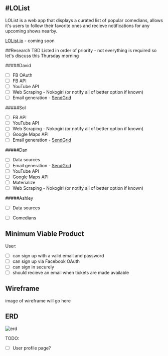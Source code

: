#LOList 
---
LOList is a web app that displays a curated list of popular comedians, allows it's users to follow their favorite ones and recieve notifications for any upcoming shows nearby.

[LOList.io] - coming soon

##Research TBD
Listed in order of priority - not everything is required so let's discuss this Thursday morning 

#####David
- [ ] FB OAuth
- [ ] FB API
- [ ] YouTube API
- [ ] Web Scraping - Nokogiri (or notify all of better option if known)
- [ ] Email generation - [SendGrid](https://sendgrid.com/) 

#####Sol
- [ ] FB API
- [ ] YouTube API
- [ ] Web Scraping - Nokogiri (or notify all of better option if known)
- [ ] Google Maps API
- [ ] Email generation - [SendGrid](https://sendgrid.com/) 

#####Dan
- [ ] Data sources
- [ ] Email generation - [SendGrid](https://sendgrid.com/) 
- [ ] YouTube API
- [ ] Google Maps API
- [ ] Materialize
- [ ] Web Scraping - Nokogiri (or notify all of better option if known)

#####Ashley
- [ ] Data sources
- [ ] Comedians


## Minimum Viable Product


User:
<!-- Markdown checklist to keep track of progress -->
- [ ] can sign up with a valid email and password
- [ ] can sign up via Facebook OAuth
- [ ] can sign in securely
- [ ] should recieve an email when tickets are made available

## Wireframe
image of wireframe will go here

## ERD
<!-- ![image of Erd] -->
![erd](/erd.jpg|height=600x|align=center)

<!-- future to do items -->
TODO:
- [ ] User profile page?

[LOList.io]: http://lolist.io
